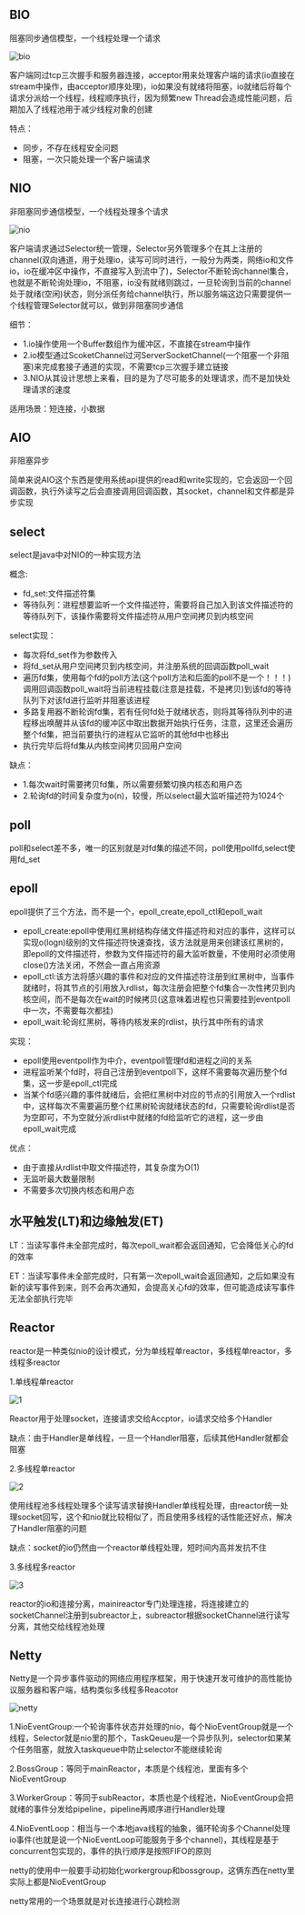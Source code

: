 ## BIO

阻塞同步通信模型，一个线程处理一个请求

![bio](https://pcsdata.baidu.com/thumbnail/8a9257fd0k700cf216d47bfc4ad8737b?fid=1508469986-16051585-733691224096521&rt=pr&sign=FDTAER-yUdy3dSFZ0SVxtzShv1zcMqd-mxUIvv59fM0Lg%2BONaWLpAwPTQ7A%3D&expires=2h&chkv=0&chkbd=0&chkpc=&dp-logid=1275034477&dp-callid=0&time=1619085600&size=c1600_u1600&quality=100&vuk=-&ft=video)

客户端同过tcp三次握手和服务器连接，acceptor用来处理客户端的请求(io直接在stream中操作，由acceptor顺序处理)，io如果没有就绪将阻塞，io就绪后将每个请求分派给一个线程，线程顺序执行，因为频繁new Thread会造成性能问题，后期加入了线程池用于减少线程对象的创建

特点：
  - 同步，不存在线程安全问题
  - 阻塞，一次只能处理一个客户端请求

## NIO

非阻塞同步通信模型，一个线程处理多个请求

![nio](https://pcsdata.baidu.com/thumbnail/d9000ce1aq06a9782c479101c29f6e66?fid=1508469986-16051585-254446546933029&rt=pr&sign=FDTAER-yUdy3dSFZ0SVxtzShv1zcMqd-%2F%2BwD%2FY5%2Bo1hExLJI7%2B%2BgGczCwlQ%3D&expires=2h&chkv=0&chkbd=0&chkpc=&dp-logid=1401519158&dp-callid=0&time=1619085600&size=c1600_u1600&quality=100&vuk=-&ft=video)

客户端请求通过Selector统一管理，Selector另外管理多个在其上注册的channel(双向通道，用于处理io，读写可同时进行，一般分为两类，网络io和文件io，io在缓冲区中操作，不直接写入到流中了)，Selector不断轮询channel集合，也就是不断轮询处理io，不阻塞，io没有就绪则跳过，一旦轮询到当前的channel处于就绪(空闲)状态，则分派任务给channel执行，所以服务端这边只需要提供一个线程管理Selector就可以，做到非阻塞同步通信

细节：
  - 1.io操作使用一个Buffer数组作为缓冲区，不直接在stream中操作
  - 2.io模型通过ScoketChannel过河ServerSocketChannel(一个阻塞一个非阻塞)来完成套接子通道的实现，不需要tcp三次握手建立链接
  - 3.NIO从其设计思想上来看，目的是为了尽可能多的处理请求，而不是加快处理请求的速度

适用场景：短连接，小数据

## AIO

非阻塞异步

简单来说AIO这个东西是使用系统api提供的read和write实现的，它会返回一个回调函数，执行外读写之后会直接调用回调函数，其socket，channel和文件都是异步实现

## select

select是java中对NIO的一种实现方法

概念:
  - fd_set:文件描述符集
  - 等待队列：进程想要监听一个文件描述符，需要将自己加入到该文件描述符的等待队列下，该操作需要将文件描述符从用户空间拷贝到内核空间

select实现：
  - 每次将fd_set作为参数传入
  - 将fd_set从用户空间拷贝到内核空间，并注册系统的回调函数poll_wait
  - 遍历fd集，使用每个fd的poll方法(这个poll方法和后面的poll不是一个！！！)调用回调函数poll_wait将当前进程挂载(注意是挂载，不是拷贝)到该fd的等待队列下对该fd进行监听并阻塞该进程
  - 多路复用器不断轮询fd集，若有任何fd处于就绪状态，则将其等待队列中的进程移出唤醒并从该fd的缓冲区中取出数据开始执行任务，注意，这里还会遍历整个fd集，把当前要执行的进程从它监听的其他fd中也移出
  - 执行完毕后将fd集从内核空间拷贝回用户空间

缺点：
  - 1.每次wait时需要拷贝fd集，所以需要频繁切换内核态和用户态
  - 2.轮询fd的时间复杂度为o(n)，较慢，所以select最大监听描述符为1024个

## poll

poll和select差不多，唯一的区别就是对fd集的描述不同，poll使用pollfd,select使用fd_set

## epoll

epoll提供了三个方法，而不是一个，epoll_create,epoll_ctl和epoll_wait
  - epoll_create:epoll中使用红黑树结构存储文件描述符和对应的事件，这样可以实现o(logn)级别的文件描述符快速查找，该方法就是用来创建该红黑树的，即epoll的文件描述符，参数为文件描述符的最大监听数量，不使用时必须使用close()方法关闭，不然会一直占用资源
  - epoll_ctl:该方法将感兴趣的事件和对应的文件描述符注册到红黑树中，当事件就绪时，将其节点的引用放入rdlist，每次注册会把整个fd集合一次性拷贝到内核空间，而不是每次在wait的时候拷贝(这意味着进程也只需要挂到eventpoll中一次，不需要每次都挂)
  - epoll_wait:轮询红黑树，等待内核发来的rdlist，执行其中所有的请求

实现：
  - epoll使用eventpoll作为中介，eventpoll管理fd和进程之间的关系
  - 进程监听某个fd时，将自己注册到eventpoll下，这样不需要每次遍历整个fd集，这一步是epoll_ctl完成
  - 当某个fd感兴趣的事件就绪后，会把红黑树中对应的节点的引用放入一个rdlist中，这样每次不需要遍历整个红黑树轮询就绪状态的fd，只需要轮询rdlist是否为空即可，不为空就分派rdlist中就绪的fd给监听它的进程，这一步由epoll_wait完成

优点：
  - 由于直接从rdlist中取文件描述符，其复杂度为O(1)
  - 无监听最大数量限制
  - 不需要多次切换内核态和用户态

## 水平触发(LT)和边缘触发(ET)

LT：当读写事件未全部完成时，每次epoll_wait都会返回通知，它会降低关心的fd的效率

ET：当读写事件未全部完成时，只有第一次epoll_wait会返回通知，之后如果没有新的读写事件到来，则不会再次通知，会提高关心fd的效率，但可能造成读写事件无法全部执行完毕

## Reactor

reactor是一种类似nio的设计模式，分为单线程单reactor，多线程单reactor，多线程多reactor

1.单线程单reactor

![1](https://pic3.zhimg.com/80/v2-bbb065565f6e53aa35b722d0fed9e9d2_720w.jpg)

Reactor用于处理socket，连接请求交给Accptor，io请求交给多个Handler

缺点：由于Handler是单线程，一旦一个Handler阻塞，后续其他Handler就都会阻塞

2.多线程单reactor

![2](https://pic2.zhimg.com/80/v2-e85e1cef0b6908ae13f84b76e81f1d85_720w.jpg)

使用线程池多线程处理多个读写请求替换Handler单线程处理，由reactor统一处理socket回写，这个和nio就比较相似了，而且使用多线程的话性能还好点，解决了Handler阻塞的问题

缺点：socket的io仍然由一个reactor单线程处理，短时间内高并发抗不住

3.多线程多reactor

![3](https://pic3.zhimg.com/80/v2-477021613f3539fe3d1b5023fc7974be_720w.jpg)

reactor的io和连接分离，mainireactor专门处理连接，将连接建立的socketChannel注册到subreactor上，subreactor根据socketChannel进行读写分离，其他交给线程池处理

## Netty

Netty是一个异步事件驱动的网络应用程序框架，用于快速开发可维护的高性能协议服务器和客户端，结构类似多线程多Reacotor

![netty](https://pic4.zhimg.com/80/v2-7eefba893a65706eb6bbe4115cbd0b83_720w.jpg)

1.NioEventGroup:一个轮询事件状态并处理的nio，每个NioEventGroup就是一个线程，Selector就是nio里的那个，TaskQeueu是一个异步队列，selector如果某个任务阻塞，就放入taskqueue中防止selector不能继续轮询

2.BossGroup：等同于mainReactor，本质是个线程池，里面有多个NioEventGroup

3.WorkerGroup：等同于subReactor，本质也是个线程池，NioEventGroup会把就绪的事件分发给pipeline，pipeline再顺序进行Handler处理

4.NioEventLoop：相当与一个本地java线程的抽象，循环轮询多个Channel处理io事件(也就是说一个NioEventLoop可能服务于多个channel)，其线程是基于concurrent包实现的，事件的执行顺序是按照FIFO的原则

netty的使用中一般要手动初始化workergroup和bossgroup，这俩东西在netty里实际上都是NioEventGroup

netty常用的一个场景就是对长连接进行心跳检测
